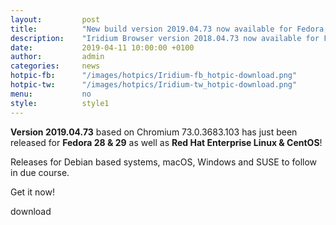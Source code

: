 ```yaml
---
layout: 		post
title:  		"New build version 2019.04.73 now available for Fedora, RHEL & CentOS"
description: 	"Iridium Browser version 2018.04.73 now available for Fedora, RHEL & CentOS."
date:	 		2019-04-11 10:00:00 +0100
author:			admin
categories:		news
hotpic-fb:		"/images/hotpics/Iridium-fb_hotpic-download.png"
hotpic-tw:		"/images/hotpics/Iridium-tw_hotpic-download.png"
menu: 			no
style: 			style1
---
```


**Version 2019.04.73** based on Chromium 73.0.3683.103 has just been released for **Fedora 28 & 29** as well as **Red Hat Enterprise Linux & CentOS**!   

Releases for Debian based systems, macOS, Windows and SUSE to follow in due course.

Get it now!
        
<a id="download-parser" class="button download" title="download Iridium Browser">download</a>